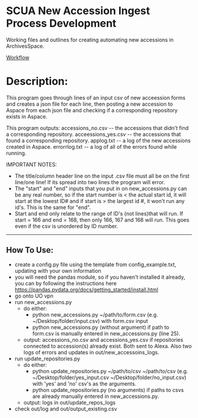 # SCUA New Accession Ingest Process Development

Working files and outlines for creating automating new accessions in ArchivesSpace.

[Workflow](https://uoregon.sharepoint.com/:u:/s/O365_SCUAprocessing/ES8hGWg_DoJEkE4B2ViETJ4B7sYGi2O9DMJI8LQb5HFwIQ?e=uI8MBR)

# Description:
This program goes through lines of an input csv of new acceession forms 
and creates a json file for each line, then posting a new accession to Aspace
from each json file and checking if a corresponding repository exists in Aspace. 

This program outputs: 
accessions_no.csv -- the accessions that didn't find a corresponding repository.
acceessions_yes.csv -- the accessions that found a corresponding repository.
applog.txt -- a log of the new accessions created in Aspace.
errorrlog.txt -- a log of all of the errors found while running.


IMPORTANT NOTES:
- The title/column header line on the input .csv file must all be on the first line/one line! If its spread into two lines the program will error.
- The "start" and "end" inputs that you put in on new_accessions.py can be any real number, so if the start number is < the actual start id, it will start at the lowest ID# and 
if start is > the largest id #, it won't run any id's. This is the same for "end".
- Start and end only relate to the range of ID's (not lines)that will run. If start = 166 and end = 168, then only 166, 167 and 168 will run. This goes even if the csv is unordered by ID number.

-------------------------------------------------------
How To Use:
-----------
- create a config.py file using the template from config_example.txt, 
  updating with your own information 
- you will need the pandas module, so if you haven't installed it already,
  you can by following the instructions here https://pandas.pydata.org/docs/getting_started/install.html
- go onto UO vpn
- run new_accessions.py 
  - do either:
    - python new_accessions.py ~/path/to/form.csv (e.g. ~/Desktop/folder/input.csv) with form.csv input
    - python new_accessions.py (without argument) if path to form.csv is manually entered in new_accessions.py (line 25).
  - output: accessions_no.csv and accessions_yes.csv if repositories connected to accession(s) already exist. Both sent to Alexa. Also two logs of errors and updates in out/new_accessoins_logs.
- run update_repositories.py
  - do either:
    - python update_repositories.py ~/path/to/csv ~/path/to/csv (e.g. ~/Desktop/folder/yes_input.csv ~/Desktop/folder/no_input.csv) with 'yes' and 'no' csv's as the arguments.
    - python update_repositories.py (no arguments) if paths to csvs are already manually entered in new_accessions.py.
  - output: logs in out/update_repos_logs 
- check out/log and out/output_existing.csv 
